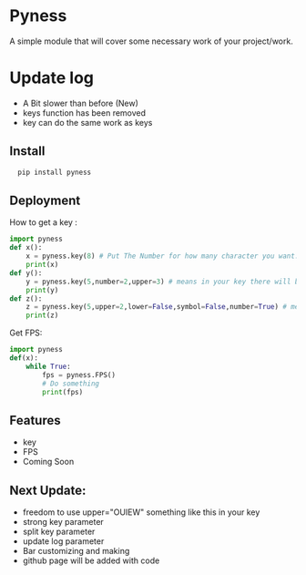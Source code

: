 
# Pyness

A simple module that will cover some necessary work of your project/work.

# Update log
- A Bit slower than before (New)
- keys function has been removed
- key can do the same work as keys

## Install

```bash
  pip install pyness
```


## Deployment

How to get a key :

```python
import pyness
def x():
    x = pyness.key(8) # Put The Number for how many character you want.
    print(x)
def y():
    y = pyness.key(5,number=2,upper=3) # means in your key there will be 2 number and 3 upper character.
    print(y)
def z():
    z = pyness.key(5,upper=2,lower=False,symbol=False,number=True) # means in your key there will be 2 upper character and 3 number
    print(z)

```

Get FPS:
```python
import pyness
def(x):
    while True:
        fps = pyness.FPS()
        # Do something
        print(fps)
```
## Features
- key
- FPS
- Coming Soon

## Next Update:
- freedom to use upper="OUIEW" something like this in your key
- strong key parameter
- split key parameter
- update log parameter
- Bar customizing and making
- github page will be added with code